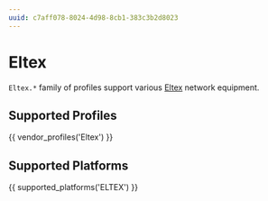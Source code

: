 ```yaml
---
uuid: c7aff078-8024-4d98-8cb1-383c3b2d8023
---
```

# Eltex

`Eltex.*` family of profiles support various [Eltex](https://eltex-co.ru/)
network equipment.

## Supported Profiles

{{ vendor_profiles('Eltex') }}

## Supported Platforms

{{ supported_platforms('ELTEX') }}
